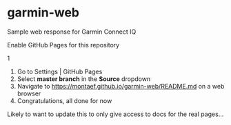 # garmin-web
Sample web response for Garmin Connect IQ

Enable GitHub Pages for this repository

1
  1. Go to Settings | GitHub Pages
  1. Select **master branch** in the **Source** dropdown
1. Navigate to https://montaef.github.io/garmin-web/README.md on a web browser
1. Congratulations, all done for now

Likely to want to update this to only give access to docs for the real pages...
